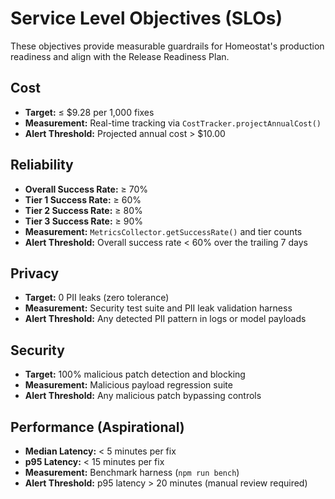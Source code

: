 # Service Level Objectives (SLOs)

These objectives provide measurable guardrails for Homeostat's production readiness and align with the Release Readiness Plan.

## Cost
- **Target:** ≤ $9.28 per 1,000 fixes
- **Measurement:** Real-time tracking via `CostTracker.projectAnnualCost()`
- **Alert Threshold:** Projected annual cost > $10.00

## Reliability
- **Overall Success Rate:** ≥ 70%
- **Tier 1 Success Rate:** ≥ 60%
- **Tier 2 Success Rate:** ≥ 80%
- **Tier 3 Success Rate:** ≥ 90%
- **Measurement:** `MetricsCollector.getSuccessRate()` and tier counts
- **Alert Threshold:** Overall success rate < 60% over the trailing 7 days

## Privacy
- **Target:** 0 PII leaks (zero tolerance)
- **Measurement:** Security test suite and PII leak validation harness
- **Alert Threshold:** Any detected PII pattern in logs or model payloads

## Security
- **Target:** 100% malicious patch detection and blocking
- **Measurement:** Malicious payload regression suite
- **Alert Threshold:** Any malicious patch bypassing controls

## Performance (Aspirational)
- **Median Latency:** < 5 minutes per fix
- **p95 Latency:** < 15 minutes per fix
- **Measurement:** Benchmark harness (`npm run bench`)
- **Alert Threshold:** p95 latency > 20 minutes (manual review required)


